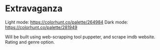 # Extravaganza
Light mode: https://colorhunt.co/palette/264984
Dark mode: https://colorhunt.co/palette/281949

Will be built using web-scrapping tool puppeter, and scrape imdb website.
Rating and genre option.
